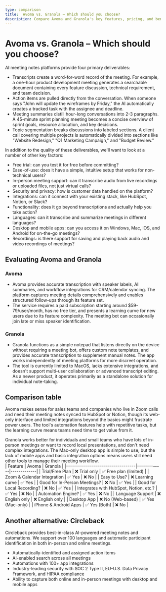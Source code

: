 ```yaml
---
type: comparison
title:  Avoma vs. Granola – Which should you choose?
description: Compare Avoma and Granola's key features, pricing, and benefits to find the best meeting assistant for your needs. Plus, discover Circleback as an alternative option.
---
```


# Avoma vs. Granola – Which should you choose?  
AI meeting notes platforms provide four primary deliverables:  
  
* Transcripts create a word-for-word record of the meeting. For example, a one-hour product development meeting generates a searchable document containing every feature discussion, technical requirement, and team decision.  
* Action items are pulled directly from the conversation. When someone says "John will update the wireframes by Friday," the AI automatically creates a tracked task with the assignee and deadline.  
* Meeting summaries distill hour-long conversations into 2-3 paragraphs. A 45-minute sprint planning meeting becomes a concise overview of sprint goals, resource allocation, and key decisions.  
* Topic segmentation breaks discussions into labeled sections. A client call covering multiple projects is automatically divided into sections like "Website Redesign," "Q1 Marketing Campaign," and "Budget Review."  
  
In addition to the quality of these deliverables, we'll want to look at a number of other key factors:  
  
* Free trial: can you test it for free before committing?  
* Ease-of-use: does it have a simple, intuitive setup that works for non-technical users?  
* In-person meeting support: can it transcribe audio from live recordings or uploaded files, not just virtual calls?  
* Security and privacy: how is customer data handled on the platform?  
* Integrations: can it connect with your existing stack, like HubSpot, Notion, or Slack?  
* Functionality: does it go beyond transcriptions and actually help you take action?  
* Languages: can it transcribe and summarize meetings in different languages?  
* Desktop and mobile apps: can you access it on Windows, Mac, iOS, and Android for on-the-go meetings?  
* Recordings: is there support for saving and playing back audio and video recordings of meetings?    
## Evaluating Avoma and Granola  
### Avoma
* Avoma provides accurate transcription with speaker labels, AI summaries, and workflow integrations for CRM/calendar syncing. The platform captures meeting details comprehensively and enables structured follow-ups through its feature set.
* The service requires a paid subscription starting around $59-79/user/month, has no free tier, and presents a learning curve for new users due to its feature complexity. The meeting bot can occasionally join late or miss speaker identification.

### Granola
* Granola functions as a simple notepad that listens directly on the device without requiring a meeting bot, offers custom note templates, and provides accurate transcription to supplement manual notes. The app works independently of meeting platforms for more discreet operation.
* The tool is currently limited to MacOS, lacks extensive integrations, and doesn't support multi-user collaboration or advanced transcript editing. As a newer product, it operates primarily as a standalone solution for individual note-taking.  
## Comparison table    
Avoma makes sense for sales teams and companies who live in Zoom calls and need their meeting notes synced to HubSpot or Notion, though its web-only interface and limited integrations beyond the basics might frustrate power users. The tool's automation features help with repetitive tasks, but the learning curve means teams need time to get value from it.

Granola works better for individuals and small teams who have lots of in-person meetings or want to record local presentations, and don't need complex integrations. The Mac-only desktop app is simple to use, but the lack of mobile apps and basic integration options means users still need other tools to manage their meeting workflow.  
| Feature                           | Avoma       | Granola     |
|-----------------------------------|-------------|-------------|
| Trial/Free Plan                   | ❌ Trial only | ✅ Free plan (limited) |
| Zoom & Calendar Integration       | ✅ Yes       | ❌ No        |
| Easy to Use?                      | ❌ Learning curve | ✅ Yes       |
| Good for In-Person Meetings?      | ❌ No        | ✅ Yes       |
| Good for Local Recording?         | ❌ No        | ✅ Yes       |
| Integrates with HubSpot, Notion, etc.? | ✅ Yes       | ❌ No        |
| Automation Engine?                | ✅ Yes       | ❌ No        |
| Language Support                  | ❌ English only | ❌ English only |
| Desktop App                       | ❌ No (Web-based) | ✅ Yes (Mac-only) |
| iPhone & Android Apps             | ✅ Yes (Both) | ❌ No        |  
## Another alternative: Circleback  
Circleback provides best-in-class AI-powered meeting notes and automations. We support over 100 languages and automatic participant identification in both in-person and online meetings.  
  
* Automatically-identified and assigned action items  
* AI-enabled search across all meetings  
* Automations with 100+ app integrations  
* Industry-leading security with SOC 2 Type II, EU-U.S. Data Privacy Framework, and HIPAA compliance  
* Ability to capture both online and in-person meetings with desktop and mobile apps  